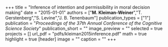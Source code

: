 +++
title = "Inference of intention and permissibility in moral decision making"
date = "2015-01-01"
authors = ["<b>M. Kleiman-Weiner</b>","T. Gerstenberg","S. Levine","J. B. Tenenbaum"]
publication_types = ["1"]
publication = "_Proceedings of the 37th Annual Conference of the Cognitive Science Society_"
publication_short = ""
image_preview = ""
selected = true
projects = []
url_pdf = "pdfs/kleiman2015inference.pdf"
math = true
highlight = true
[header]
image = ""
caption = ""
+++


